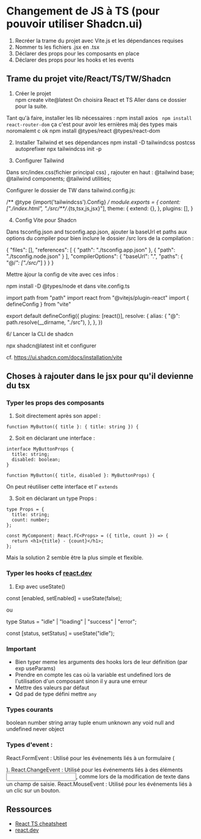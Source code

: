 
# Changement de JS à TS (pour pouvoir utiliser Shadcn.ui)

1. Recréer la trame du projet avec Vite.js et les dépendances requises
2. Nommer ts les fichiers .jsx en .tsx
3. Déclarer des props pour les composants en place
4. Déclarer des props pour les hooks et les events

## Trame du projet vite/React/TS/TW/Shadcn 

1. Créer le projet       
npm create vite@latest 
On choisira React et TS
Aller dans ce dossier pour la suite.

Tant qu'à faire, installer les lib nécessaires :
npm install axios
` npm install react-router-dom`
ça c'est pour avoir les ernières màj des types mais noromalemt c ok
npm install @types/react @types/react-dom


2. Installer Tailwind et ses dépendances 
npm install -D tailwindcss postcss autoprefixer
npx tailwindcss init -p

3. Configurer Tailwind 

Dans src/index.css(fichier principal css) , rajouter en haut : 
@tailwind base;
@tailwind components;
@tailwind utilities;

Configurer le dossier de TW dans tailwind.config.js: 

/** @type {import('tailwindcss').Config} */
module.exports = {
  content: ["./index.html", "./src/**/*.{ts,tsx,js,jsx}"],
  theme: {
    extend: {},
  },
  plugins: [],
}

4. Config Vite pour Shadcn

Dans tsconfig.json and tsconfig.app.json, ajouter la baseUrl et paths aux options du compiler pour bien inclure le dossier /src lors de la compilation : 

{
  "files": [],
  "references": [
    {
      "path": "./tsconfig.app.json"
    },
    {
      "path": "./tsconfig.node.json"
    }
  ],
  "compilerOptions": {
    "baseUrl": ".",
    "paths": {
      "@/*": ["./src/*"]
    }
  }
}

Mettre àjour la config de vite avec ces infos : 

npm install -D @types/node
 et dans vite.config.ts

import path from "path"
import react from "@vitejs/plugin-react"
import { defineConfig } from "vite"

export default defineConfig({
  plugins: [react()],
  resolve: {
    alias: {
      "@": path.resolve(__dirname, "./src"),
    },
  },
})

6/ Lancer la CLI de shadcn

npx shadcn@latest init
et configurer
 

 cf. https://ui.shadcn.com/docs/installation/vite

## Choses à rajouter dans le jsx pour qu'il devienne du tsx

### Typer les props des composants

1. Soit directement après son appel :

```tsx
function MyButton({ title }: { title: string }) {
```
2. Soit en déclarant une interface :

```tsx
interface MyButtonProps {
  title: string;
  disabled: boolean;
}

function MyButton({ title, disabled }: MyButtonProps) {
```
On peut réutiliser cette interface et l' `extends`

3. Soit en déclarant un type Props : 

```tsx
type Props = {
  title: string;
  count: number;
};

const MyComponent: React.FC<Props> = ({ title, count }) => {
  return <h1>{title} - {count}</h1>;
};

```

Mais la solution 2 semble être la plus simple et flexible.

### Typer les hooks cf [react.dev](https://react.dev/learn/typescript)

1. Exp avec useState()


const [enabled, setEnabled] = useState<boolean>(false);

ou 

type Status = "idle" | "loading" | "success" | "error";

const [status, setStatus] = useState<Status>("idle");

### Important
- Bien typer meme les arguments des hooks lors de leur définition (par exp useParams)
- Prendre en compte les cas où la variable est undefined lors de l'utilisation d'un composant sinon il y aura une erreur
- Mettre des valeurs par défaut
- Qd pad de type défini mettre `any`

### Types courants

boolean
number
string
array
tuple
enum
unknown
any
void
null and undefined
never
object


### Types d'event :
React.FormEvent<HTMLFormElement> : Utilisé pour les événements liés à un formulaire (<form>).
React.ChangeEvent<HTMLInputElement> : Utilisé pour les événements liés à des éléments <input>, comme lors de la modification de texte dans un champ de saisie.
React.MouseEvent<HTMLButtonElement> : Utilisé pour les événements liés à un clic sur un bouton.

## Ressources 
- [React TS cheatsheet](https://react-typescript-cheatsheet.netlify.app/docs/basic/getting-started/basic_type_example
)
- [react.dev](https://react.dev/learn/typescript)
